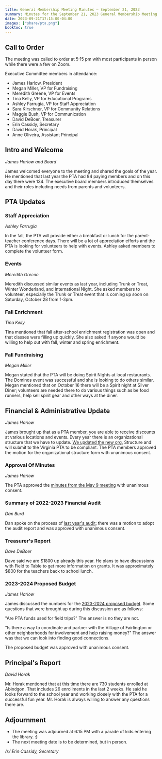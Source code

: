 ```yaml
---
title: General Membership Meeting Minutes — September 21, 2023
summary: Minutes for the September 21, 2023 General Membership Meeting.
date: 2023-09-21T17:15:00-04:00
images: ["share/pta.png"]
booktoc: true
---
```


## Call to Order

The meeting was called to order at 5:15 pm with most participants in person while there were a few on Zoom.

Executive Committee members in attendance:

- James Harlow, President
- Megan Miller, VP for Fundraising
- Meredith Greene, VP for Events
- Tina Kelly, VP for Educational Programs
- Ashley Farrugia, VP for Staff Appreciation
- Sara Kirschner, VP for Community Relations
- Maggie Bush, VP for Communication
- David DeBoer, Treasurer
- Erin Cassidy, Secretary
- David Horak, Principal
- Anne Oliveira, Assistant Principal

## Intro and Welcome
*James Harlow and Board*

James welcomed everyone to the meeting and shared the goals of the year. He mentioned that last year the PTA had 84 paying members and on this day there were 134. The executive board members introduced themselves and their roles including needs from parents and volunteers.

## PTA Updates

### Staff Appreciation
*Ashley Farrugia*

In the fall, the PTA will provide either a breakfast or lunch for the parent-teacher conference days. There will be a lot of appreciation efforts and the PTA is looking for volunteers to help with events. Ashley asked members to complete the volunteer form.

### Events
*Meredith Greene*

Meredith discussed similar events as last year, including Trunk or Treat, Winter Wonderland, and International Night. She asked members to volunteer, especially the Trunk or Treat event that is coming up soon on Saturday, October 28 from 1-3pm.

### Fall Enrichment
*Tina Kelly*

Tina mentioned that fall after-school enrichment registration was open and that classes were filling up quickly. She also asked if anyone would be willing to help out with fall, winter and spring enrichment.

### Fall Fundraising
*Megan Miller*

Megan stated that the PTA will be doing Spirit Nights at local restaurants. The Dominos event was successful and she is looking to do others similar. Megan mentioned that on October 16 there will be a Spirit night at Silver Diner; volunteers are needed there to do various things such as be food runners, help sell spirit gear and other ways at the diner.

## Financial & Administrative Update
*James Harlow*

James brought up that as a PTA member, you are able to receive discounts at various locations and events. Every year there is an organizational structure that we have to update. [We updated the new org.](/organizational/2023-2024.pdf) Structure and will submit to the Virginia PTA to be compliant. The PTA members approved the motion for the organizational structure form with unanimous consent.

### Approval Of Minutes
*James Harlow*

The PTA approved the [minutes from the May 9 meeting](/minutes/2023-05-09) with unanimous consent.

### Summary of 2022-2023 Financial Audit
*Dan Burd*

Dan spoke on the process of [last year's audit](/financialreviews/2022-2023.pdf); there was a motion to adopt the audit report and was approved with unanimous consent.

### Treasurer's Report
*Dave DeBoer*

Dave said we are $1800 up already this year. He plans to have discussions with Field to Table to get more information on grants. It was approximately $800 for the teachers back to school lunch.

### 2023-2024 Proposed Budget
*James Harlow*

James discussed the numbers for the [2023-2024 proposed budget](/budget/2023-2024). Some questions that were brought up during this discussion are as follows:

"Are PTA funds used for field trips?" The answer is no they are not.

"Is there a way to coordinate and partner with the Village of Fairlington or other neighborhoods for involvement and help raising money?" The answer was that we can look into finding good connections.

The proposed budget was approved with unanimous consent.

## Principal's Report
*David Horak*

Mr. Horak mentioned that at this time there are 730 students enrolled at Abindgon. That includes 26 enrollments in the last 2 weeks. He said he looks forward to the school year and working closely with the PTA for a successful fun year. Mr. Horak is always willing to answer any questions there are.

## Adjournment

- The meeting was adjourned at 6:15 PM with a parade of kids entering the library. :)
- The next meeting date is to be determined, but in person.

*/s/ Erin Cassidy, Secretary*